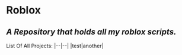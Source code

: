 # Roblox
*A Repository that holds all my roblox scripts.*
------
List Of All Projects:
|--|--|
|test|another|

